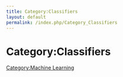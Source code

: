 ```yaml
---
title: Category:Classifiers
layout: default
permalink: /index.php/Category_Classifiers
---
```


# Category:Classifiers

[Category:Machine Learning](Category_Machine_Learning)